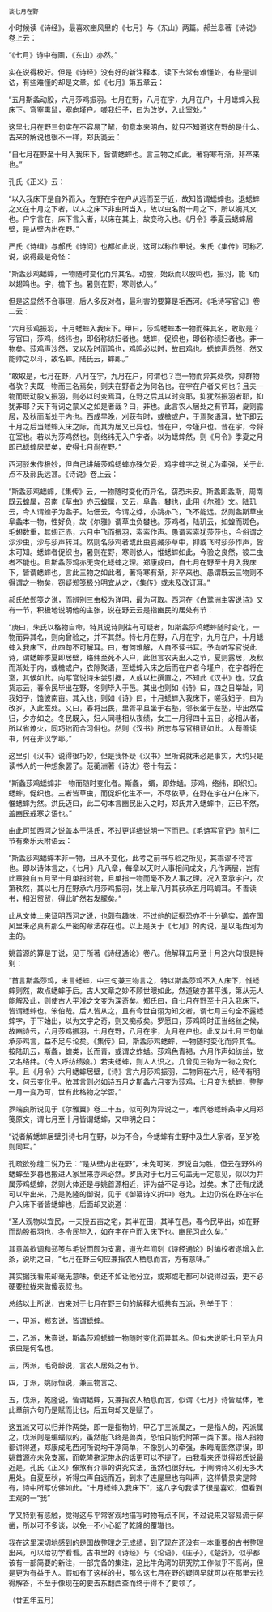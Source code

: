     谈七月在野 

   小时候读《诗经》，最喜欢豳风里的《七月》与《东山》两篇。郝兰皋著《诗说》卷上云：

   “《七月》诗中有画，《东山》亦然。”

   实在说得极好。但是《诗经》没有好的新注释本，读下去常有难懂处，有些是训诂，有些难懂的却是文章。如《七月》第五章云：

   “五月斯螽动股，六月莎鸡振羽。七月在野，八月在宇，九月在户，十月蟋蟀入我床下。穹窒熏鼠，塞向墐户。嗟我妇子，曰为改岁，入此室处。”

   这里七月在野三句实在不容易了解，句意本来明白，就只不知道这在野的是什么。古来的解说也很不一样，郑氏笺云：

   “自七月在野至十月入我床下，皆谓蟋蟀也。言三物之如此，著将寒有渐，非卒来也。”

   孔氏《正义》云：

   “以入我床下是自外而入，在野在宇在户从远而至于近，故知皆谓蟋蟀也。退蟋蟀之文在十月之下者，以人之床下非虫所当入，故以虫名附十月之下，所以婉其文也。户宇言在，床下言入者，以床在其上，故变称入也。《月令》季夏云蟋蟀居壁，是从壁内出在野。”

   严氏《诗缉》与郝氏《诗问》也都如此说，这可以称作甲说。朱氏《集传》可称乙说，说得最是奇怪：

   “斯螽莎鸡蟋蟀，一物随时变化而异其名。动股，始跃而以股鸣也，振羽，能飞而以翅鸣也。宇，檐下也。暑则在野，寒则依人。”

   但是这显然不合事理，后人多反对者，最利害的要算是毛西河。《毛诗写官记》卷二云：

   “六月莎鸡振羽，十月蟋蟀入我床下。甲曰，莎鸡蟋蟀本一物而殊其名，敢取是？写官曰，莎鸡，络纬也，即俗称纺妇者也。蟋蟀，促织也，即俗称绩妇者也。非一物矣。莎鸡声沙然，又以及时而鸣也，鸡鸣必以时，故曰鸡也。蟋蟀声悉然，然又能帅之以斗，故名蟀。陆氏云，蟀即。”

   “敢取是，七月在野，八月在宇，九月在户，何谓也？岂一物而异其处欤，抑群物者欤？夫既一物而三名焉矣，则夫在野者之为何名也，在宇在户者又何也？且夫一物而既动股又振羽，则必以时变焉耳，在野之后其以时变耶，抑犹然振羽者耶，抑犹非耶？天下有词之蒙义之如是者哉？曰，非也。此言农人居处之有节耳，夏则露居，及秋而渐处于内也。西成早晚，刈获有时，或檐或户，于焉聚语耳，故下即云十月之后当蟋蟀入床之际，而其为居又已异也。昔在户，今墐户也。昔在宇，今将在室也。若以为莎鸡然也，则络纬无入户宇者。以为蟋蟀然，则《月令》季夏之月即已蟋蟀居壁矣，安得七月尚在野。”

   西河驳朱传极妙，但自己讲解莎鸡蟋蟀亦殊欠妥，鸡字蟀字之说尤为牵强，关于此点不及郝氏远甚。《诗说》卷上云：

   “斯螽莎鸡蟋蟀，《集传》云，一物随时变化而异名，窃恐未安。斯螽即螽斯，周南既云蝗属，召南《草虫》亦云蝗属，又云，阜螽，蠜也，此用《尔雅》文。陆玑云，今人谓蝗子为螽子。陆佃云，今谓之蜉，亦跳亦飞，飞不能远。然则螽斯草虫阜螽本一物，性好负，故《尔雅》谓草虫负蠜也。莎鸡者，陆玑云，如蝗而斑色，毛翅数重，其翅正赤，六月中飞而振羽，索索作声。愚谓索索犹莎莎也，今俗谓之沙沙虫，沙与莎声转耳。然则名莎鸡者或此虫喜藏莎草中，抑或飞时莎莎作声，皆未可知。蟋蟀者促织也，暑则在野，寒则依人，惟蟋蟀如此，今验之良然，彼二虫者不能也。且斯螽莎鸡亦无变化蟋蟀之理。郑康成曰，自七月在野至十月入我床下，皆谓蟋蟀也，言此三物之如此者，著将寒有渐，非卒来也。愚谓既云三物则不得谓之一物矣，窃疑郑笺极分明宜从之，《集传》或未及改订耳。”

   郝氏依郑笺之说，而辨别三虫极为详明，最为可取。西河在《白鹭洲主客说诗》又有一节，积极地说明他的主张，说在野云云是指豳民的居处有节：

   “庚曰，朱氏以格物自命，特其说诗则往有可疑者，如斯螽莎鸡蟋蟀随时变化，一物而异其名，则向曾验之，并不其然。特七月在野，八月在宇，九月在户，十月蟋蟀入我床下，此四句不可解耳。曰，有何难解，人自不读书耳。予向听写官说此诗，谓蟋蟀季夏即居壁，络纬至死不入户，此但言农夫出入之节，夏则露居，及秋而渐处于内，或檐或户，农隙聚语，至蟋蟀入床之后而在户者今墐户，在宇者将在室，其候如此。向写官说诗未尝引据，人或以杜撰置之，不知此《汉书》也。汉食货志云，春令民毕出在野，冬则毕入于邑。其出也则如《诗》曰，四之日举趾，同我妇子，馌彼南亩。其入也，则如《诗》曰，十月蟋蟀入我床下，嗟我妇子，曰为改岁，入此室处。又曰，春将出民，里胥平旦坐于右塾，邻长坐于左塾，毕出然后归，夕亦如之。冬民既入，妇人同巷相从夜绩，女工一月得四十五日，必相从者，所以省燎火，同巧拙而合习俗也。然则《汉书》所志与写官相证如此。人苟善读书，何在非汉学耶。”

   这里引《汉书》说得很巧妙，但是我怀疑《汉书》里所说就未必是事实，大约只是读书人的一种想象罢了。范蘅洲著《诗沈》卷十有云：

   “斯螽莎鸡蟋蟀非一物而随时变化者。斯螽， 蝑，即蚱蜢。莎鸡，络纬，即织妇。蟋蟀，促织也。三者皆草虫，而促织化生不一，不尽依草，在野在宇在户在床下，惟蟋蟀为然。洪氏迈曰，此二句本言豳民出入之时，郑氏并入蟋蟀中，正已不然，盖豳民戒寒之语也。”

   由此可知西河之说盖本于洪氏，不过更详细说明一下而已。《毛诗写官记》前引二节有秦乐天附语云：

   “斯螽莎鸡蟋蟀本非一物，且从不变化，此考之前书与验之所见，其乖谬不待言也。即以诗体言之，《七月》凡八章，每章以天时人事相间成文，凡作两层，岂有此章独自五月至十月单指时物，且单指一物而毫不及人事之理。况入室承宇户，次第秩然，其以七月在野承六月莎鸡振羽，犹上章八月其获承五月鸣蜩耳。不善读书，相沿贸贸，得此旷然若发朦矣。”

   此从文体上来证明西河之说，也颇有趣味，不过他的证据恐亦不十分确实，盖在国风里未必真有那么严密的章法存在也。以上是关于《七月》的丙说，是以毛西河为主的。

   姚首源的算是丁说，见于所著《诗经通论》卷八。他解释五月至十月这六句很是特别：

   “首言斯螽莎鸡，末言蟋蟀，中三句兼三物言之，特以斯螽莎鸡不入人床下，惟蟋蟀则然，故点蟋蟀于后。古人文章之妙不顾世眼如此，然道破亦甚平浅，第从无人能解及此，则使古人平浅之文变为深奇矣。郑氏曰，自七月在野至十月入我床下，皆谓蟋蟀也。笨伯哉。后人皆从之，且有今世自诩为知文者，谓七月三句全不露蟋蟀字，于下始出，以为文字之奇，则又痴叔矣。罗愿曰，莎鸡鸣时正当络丝之候，故豳诗云，六月莎鸡振羽，七月在野，八月在宇，九月在户也。此又以七月三句单承莎鸡言，益不足与论矣。《集传》曰，斯螽莎鸡蟋蟀，一物随时变化而异其名。按陆玑云，斯螽，蝗类，长而青，或谓之蚱蜢。莎鸡色青褐，六月作声如纺丝，故又名络纬。（今人呼纺绩娘。）若夫蟋蟀，则人人识之。几曾见三物为一物之变化乎。且《月令》六月蟋蟀居壁，《诗》言六月莎鸡振羽，二物同在六月，经传有明文，何云变化乎。依其言则必如诗五月之斯螽六月变为莎鸡，七月变为蟋蟀，整整一月一变乃可，世有此格物之学否。”

   罗端良所说见于《尔雅翼》卷二十五，似可列为异说之一，唯同卷蟋蟀条中又用郑笺原文，谓七月至十月皆谓蟋蟀，又申明之曰：

   “说者解蟋蟀居壁引诗七月在野，以为不合，今蟋蟀有生野中及生人家者，至岁晚则同耳。”

   孔疏欲弥缝二说乃云：“是从壁内出在野”，未免可笑，罗说自为胜，但云在野外的蟋蟀至岁暮也搬进人家里来亦未必然。罗氏对于七月三句盖无一定意见，似以为并属莎鸡蟋蟀，然则大体还是与姚首源相近，评为益不足与论，过矣。末了还有戊说可以举出来，乃是乾隆的御说，见于《御纂诗义折中》卷九。上边仍说在野在宇在户入床下者皆蟋蟀也，后面却又说道：

   “圣人观物以宜民，一夫授五亩之宅，其半在田，其半在邑，春令民毕出，如在野而动股振羽也，冬令民毕入，如在宇在户而入床下也。豳民习此久矣。”

   其意盖欲调和郑笺与毛说而颇为支离，道光年间刻《诗经通论》时编校者遂增入此条，说明之曰，“七月在野三句应兼指农人栖息而言，方有意味。”

   其实据我看来却毫无意味，倒还不如让他分立，或郑或毛都可以说得过去，更不必硬要拉拢来做傻表叔也。

   总结以上所说，古来对于七月在野三句的解释大抵共有五派，列举于下：

   一，甲派，郑玄说，皆谓蟋蟀。

   二，乙派，朱熹说，斯螽莎鸡蟋蟀一物随时变化而异其名。但似未说明七月至九月该虫是何名也。

   三，丙派，毛奇龄说，言农人居处之有节。

   四，丁派，姚际恒说，兼三物言之。

   五，戊派，乾隆说，皆谓蟋蟀，又兼指农人栖息而言。似谓《七月》诗皆赋体，唯此章前六句乃是赋而比也，后五句却又是赋了。

   这五派又可以归并作两类，即一是指物的，甲乙丁三派属之，一是指人的，丙派属之，戊派则是蝙蝠似的，虽然能飞终是兽类，恐怕只能仍附第一类下罢。指人指物都讲得通，郑康成毛西河所说均干净简单，不像别人的牵强，朱晦庵固然谬误，即姚首源亦未免支离，而乾隆拖泥带水的话更可以不提了。由我看来还觉得郑氏说最近是。孔氏《正义》像煞有介事的讲究文法，虽然也很好玩，于阐明诗义别无多大用处。自夏至秋，听得虫声自远而近，到末了连屋里也有叫声，这样情景实是常有，诗中所写仿佛如此。“十月蟋蟀入我床下”，这八字句我读了很是喜欢，但看到主观的一“我”

   字又特别有感触，觉得这与平常客观地描写时物有点不同，不过说来又容易流于穿凿，所以可不多谈，以免一不小心蹈了乾隆的覆辙也。

   我在这里深切地感到的是国故整理之无成绩，到了现在还没有一本重要的古书整理出来，可以给初学看看。古书里的《诗经》与《论语》，《庄子》，《楚辞》，似乎都该有一部简要的新注，一部完备的集注，这比牛角湾的研究院工作似乎不高尚，但是更为有益于人。假如有了这样的书，那么这七月在野的疑问早就可以在那里去找得解答，不至于像现在的要去东翻西查而终于得不了要领了。

   （廿五年五月）

